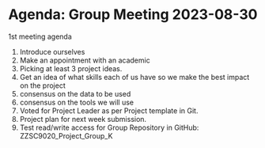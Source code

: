 # Agenda: Group Meeting 2023-08-30

1st meeting agenda

1. Introduce ourselves
2. Make an appointment with an academic 
3. Picking at least 3 project ideas.
4. Get an idea of what skills each of us have so we make the best impact on the project
5. consensus on the data to be used
6. consensus on the tools we will use
7. Voted for Project Leader as per Project template in Git.
8. Project plan for next week submission.
9. Test read/write access for Group Repository in GitHub: ZZSC9020_Project_Group_K

